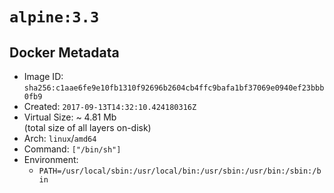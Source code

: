 # `alpine:3.3`

## Docker Metadata

- Image ID: `sha256:c1aae6fe9e10fb1310f92696b2604cb4ffc9bafa1bf37069e0940ef23bbb0fb9`
- Created: `2017-09-13T14:32:10.424180316Z`
- Virtual Size: ~ 4.81 Mb  
  (total size of all layers on-disk)
- Arch: `linux`/`amd64`
- Command: `["/bin/sh"]`
- Environment:
  - `PATH=/usr/local/sbin:/usr/local/bin:/usr/sbin:/usr/bin:/sbin:/bin`

